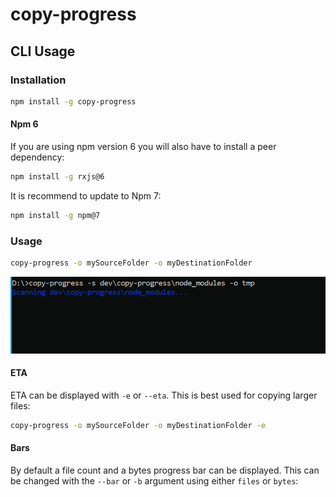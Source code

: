 # copy-progress

## CLI Usage

### Installation

```bash
npm install -g copy-progress
```

#### Npm 6

If you are using npm version 6 you will also have to install a peer dependency:

```bash
npm install -g rxjs@6
```

It is recommend to update to Npm 7:

```bash
npm install -g npm@7
```

### Usage

```bash
copy-progress -o mySourceFolder -o myDestinationFolder
```
![Copy Example](https://github.com/Roaders/copy-progress/raw/master/assets/copy-simple.gif)

#### ETA

ETA can be displayed with `-e` or `--eta`. This is best used for copying larger files:

```bash
copy-progress -o mySourceFolder -o myDestinationFolder -e
```

#### Bars

By default a file count and a bytes progress bar can be displayed. This can be changed with the  `--bar` or `-b` argument using either `files` or `bytes`:


